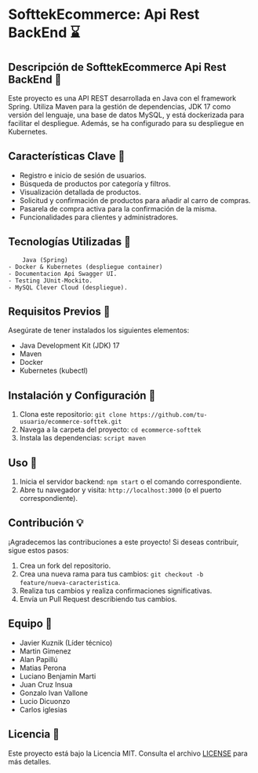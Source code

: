 # SofttekEcommerce: Api Rest BackEnd :hourglass:

## Descripción de SofttekEcommerce Api Rest BackEnd  :book:

Este proyecto es una API REST desarrollada en Java con el framework Spring. Utiliza Maven para la gestión de dependencias, JDK 17 como versión del lenguaje, una base de datos MySQL, y está dockerizada para facilitar el despliegue. Además, se ha configurado para su despliegue en Kubernetes.

## Características Clave :key:

-   Registro e inicio de sesión de usuarios.
-   Búsqueda de productos por categoría y filtros.
-   Visualización detallada de productos.
-   Solicitud y confirmación de productos para añadir al carro de compras.
-   Pasarela de compra activa para la confirmación de la misma.
-   Funcionalidades para clientes y administradores.

## Tecnologías Utilizadas :hammer:

		Java (Spring)
	- Docker & Kubernetes (despliegue container) 
	- Documentacion Api Swagger UI.
	- Testing JUnit-Mockito.
	- MySQL Clever Cloud (despliegue).

## Requisitos Previos :bookmark_tabs:

Asegúrate de tener instalados los siguientes elementos:

-   Java Development Kit (JDK) 17
-   Maven
-   Docker
-   Kubernetes (kubectl)

## Instalación y Configuración :floppy_disk:

1.  Clona este repositorio:  `git clone https://github.com/tu-usuario/ecommerce-softtek.git`
2.  Navega a la carpeta del proyecto:  `cd ecommerce-softtek`
3.  Instala las dependencias:  `script maven`

## Uso :pushpin:

1.  Inicia el servidor backend:  `npm start`  o el comando correspondiente.
3.  Abre tu navegador y visita:  `http://localhost:3000`  (o el puerto correspondiente).

## Contribución :bulb:

¡Agradecemos las contribuciones a este proyecto! Si deseas contribuir, sigue estos pasos:

1.  Crea un fork del repositorio.
2.  Crea una nueva rama para tus cambios:  `git checkout -b feature/nueva-caracteristica`.
3.  Realiza tus cambios y realiza confirmaciones significativas.
4.  Envía un Pull Request describiendo tus cambios.

## Equipo :construction_worker:
- Javier Kuznik (Líder técnico)
- Martin Gimenez
- Alan Papillú
- Matias Perona
- Luciano Benjamin Marti
- Juan Cruz Insua
- Gonzalo Ivan Vallone
- Lucio Dicuonzo
- Carlos iglesias

## Licencia :red_circle:

Este proyecto está bajo la Licencia MIT. Consulta el archivo  [LICENSE](https://github.com/Javier20001/SofttekEcommerce/blob/LICENCE%26README/LICENCE)  para más detalles.
